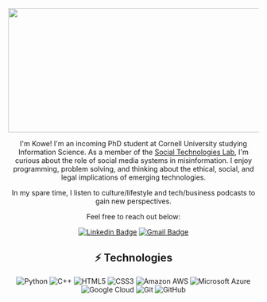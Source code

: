 <div align="center">

<img src="https://static.wixstatic.com/media/c1c203_6eea7ea049cf43f0b2dfaccc6894bb81~mv2.gif" width="600px" height="250px">

I'm Kowe! I'm an incoming PhD student at Cornell University studying Information Science. As a member of the [Social Technologies Lab](http://https://s.tech.cornell.edu), I'm curious about the role of social media systems in misinformation. I enjoy programming, problem solving, and thinking about the ethical, social, and legal implications of emerging technologies. 

In my spare time, I listen to culture/lifestyle and tech/business podcasts to gain new perspectives. 
 

Feel free to reach out below:

[![Linkedin Badge](https://img.shields.io/badge/-Kowe-blue?style=flat-square&logo=Linkedin&logoColor=white&link=https://www.linkedin.com/in/kowekadoma/)](https://www.linkedin.com/in/kowekadoma/)
[![Gmail Badge](https://img.shields.io/badge/-kkadoma99@gmail.com-c14438?style=flat-square&logo=Gmail&logoColor=white&link=mailto:kkadoma99@gmail.com)](mailto:kkadoma99@gmail.com)



## ⚡ Technologies

![Python](https://img.shields.io/badge/-Python-black?style=flat-square&logo=Python)
![C++](https://img.shields.io/badge/-C++-00599C?style=flat-square&logo=c)
![HTML5](https://img.shields.io/badge/-HTML5-E34F26?style=flat-square&logo=html5&logoColor=white)
![CSS3](https://img.shields.io/badge/-CSS3-1572B6?style=flat-square&logo=css3)
![Amazon AWS](https://img.shields.io/badge/Amazon%20AWS-232F3E?style=flat-square&logo=amazon-aws)
![Microsoft Azure](https://img.shields.io/badge/Microsoft%20Azure-232F7E?style=flat-square&logo=microsoft-azure)
![Google Cloud](https://img.shields.io/badge/Google%20Cloud-black?style=flat-square&logo=google-cloud)
![Git](https://img.shields.io/badge/-Git-black?style=flat-square&logo=git)
![GitHub](https://img.shields.io/badge/-GitHub-181717?style=flat-square&logo=github)


</div>
